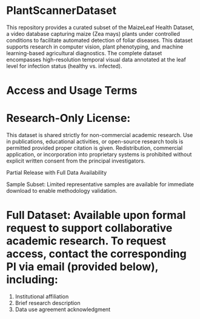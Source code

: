 # PlantScannerDataset
This repository provides a curated subset of the MaizeLeaf Health Dataset, a video database capturing maize (Zea mays) plants under controlled conditions to facilitate automated detection of foliar diseases. This dataset supports research in computer vision, plant phenotyping, and machine learning-based agricultural diagnostics. The complete dataset encompasses high-resolution temporal visual data annotated at the leaf level for infection status (healthy vs. infected).
# Access and Usage Terms
# Research-Only License:
This dataset is shared strictly for non-commercial academic research. Use in publications, educational activities, or open-source research tools is permitted provided proper citation is given. Redistribution, commercial application, or incorporation into proprietary systems is prohibited without explicit written consent from the principal investigators.

Partial Release with Full Data Availability

Sample Subset: Limited representative samples are available for immediate download to enable methodology validation.

# Full Dataset: Available upon formal request to support collaborative academic research. To request access, contact the corresponding PI via email (provided below), including:

1. Institutional affiliation
2. Brief research description
3. Data use agreement acknowledgment
